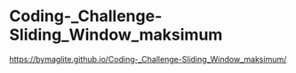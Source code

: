 # Coding-_Challenge-Sliding_Window_maksimum

https://bymaglite.github.io/Coding-_Challenge-Sliding_Window_maksimum/
